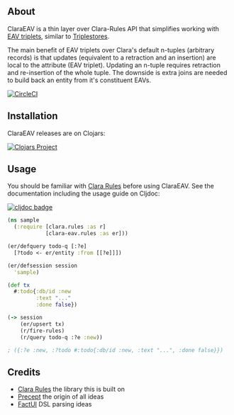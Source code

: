 ## About

ClaraEAV is a thin layer over Clara-Rules API that simplifies working with
[EAV triplets](https://en.wikipedia.org/wiki/Entity%E2%80%93attribute%E2%80%93value_model),
similar to [Triplestores](https://en.wikipedia.org/wiki/Triplestore).

The main benefit of EAV triplets over Clara's default n-tuples (arbitrary
records) is that updates (equivalent to a retraction and an insertion) are local
to the attribute (EAV triplet). Updating an n-tuple requires retraction and 
re-insertion of the whole tuple. The downside is extra joins are needed to build 
back an entity from it's constituent EAVs.

[![CircleCI](https://circleci.com/gh/clyfe/clara-eav.svg?style=svg)](https://circleci.com/gh/clyfe/clara-eav)

## Installation

ClaraEAV releases are on Clojars:

[![Clojars Project](https://img.shields.io/clojars/v/clyfe/clara-eav.svg)](https://clojars.org/clyfe/clara-eav)

## Usage

You should be familiar with [Clara Rules](https://www.clara-rules.org) before 
using ClaraEAV. See the documentation including the usage guide on Cljdoc:

[![cljdoc badge](https://cljdoc.xyz/badge/clyfe/clara-eav)](https://cljdoc.xyz/d/clyfe/clara-eav/CURRENT)

```clojure
(ns sample
  (:require [clara.rules :as r]
            [clara-eav.rules :as er]))

(er/defquery todo-q [:?e] 
  [?todo <- er/entity :from [[?e]]])

(er/defsession session 
  'sample)

(def tx
  #:todo{:db/id :new
         :text "..."
         :done false})

(-> session
    (er/upsert tx)
    (r/fire-rules)
    (r/query todo-q :?e :new))

; ({:?e :new, :?todo #:todo{:db/id :new, :text "...", :done false}})
```

## Credits

* [Clara Rules](http://www.clara-rules.org/) the library this is built on
* [Precept](https://github.com/CoNarrative/precept) the origin of all ideas
* [FactUI](https://github.com/arachne-framework/factui) DSL parsing ideas
